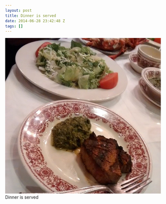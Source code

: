 ```yaml
---
layout: post
title: Dinner is served
date: 2014-06-28 23:42:48 Z
tags: []
---
```

![](/media/2014/06/90199025139.jpg)
Dinner is served
